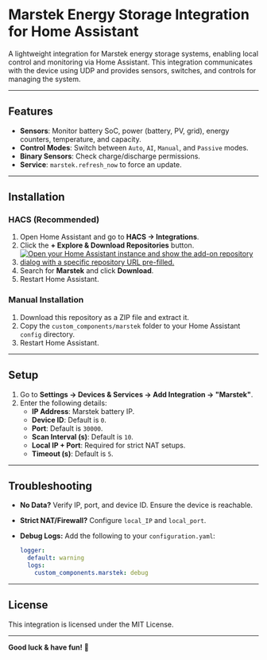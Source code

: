 # Marstek Energy Storage Integration for Home Assistant

A lightweight integration for Marstek energy storage systems, enabling local control and monitoring via Home Assistant. This integration communicates with the device using UDP and provides sensors, switches, and controls for managing the system.

---

## Features

- **Sensors**: Monitor battery SoC, power (battery, PV, grid), energy counters, temperature, and capacity.
- **Control Modes**: Switch between `Auto`, `AI`, `Manual`, and `Passive` modes.
- **Binary Sensors**: Check charge/discharge permissions.
- **Service**: `marstek.refresh_now` to force an update.

---

## Installation

### HACS (Recommended)
1. Open Home Assistant and go to **HACS → Integrations**.
2. Click the **+ Explore & Download Repositories** button.
3. [![Open your Home Assistant instance and show the add-on repository dialog with a specific repository URL pre-filled.](https://my.home-assistant.io/badges/hacs_repository.svg)](https://my.home-assistant.io/redirect/hacs_repository/?owner=nbesseghir&repository=ha-marstek)
4. Search for **Marstek** and click **Download**.
5. Restart Home Assistant.

### Manual Installation
1. Download this repository as a ZIP file and extract it.
2. Copy the `custom_components/marstek` folder to your Home Assistant `config` directory.
3. Restart Home Assistant.

---

## Setup

1. Go to **Settings → Devices & Services → Add Integration → "Marstek"**.
2. Enter the following details:
   - **IP Address**: Marstek battery IP.
   - **Device ID**: Default is `0`.
   - **Port**: Default is `30000`.
   - **Scan Interval (s)**: Default is `10`.
   - **Local IP + Port**: Required for strict NAT setups.
   - **Timeout (s)**: Default is `5`.

---

## Troubleshooting

- **No Data?** Verify IP, port, and device ID. Ensure the device is reachable.
- **Strict NAT/Firewall?** Configure `local_IP` and `local_port`.
- **Debug Logs:** Add the following to your `configuration.yaml`:

    ```yaml
    logger:
      default: warning
      logs:
        custom_components.marstek: debug
    ```

---

## License

This integration is licensed under the MIT License.

---

**Good luck & have fun!** 🚀
